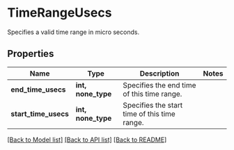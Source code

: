 # TimeRangeUsecs

Specifies a valid time range in micro seconds.

## Properties
Name | Type | Description | Notes
------------ | ------------- | ------------- | -------------
**end_time_usecs** | **int, none_type** | Specifies the end time of this time range. | 
**start_time_usecs** | **int, none_type** | Specifies the start time of this time range. | 

[[Back to Model list]](../README.md#documentation-for-models) [[Back to API list]](../README.md#documentation-for-api-endpoints) [[Back to README]](../README.md)



